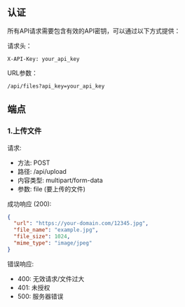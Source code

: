 ## 认证
所有API请求需要包含有效的API密钥，可以通过以下方式提供：

请求头：
```
X-API-Key: your_api_key
```

URL参数：
```
/api/files?api_key=your_api_key
```

## 端点
### 1.上传文件
请求:
- 方法: POST
- 路径: /api/upload
- 内容类型: multipart/form-data
- 参数: file (要上传的文件)

成功响应 (200):
```json
{
  "url": "https://your-domain.com/12345.jpg",
  "file_name": "example.jpg",
  "file_size": 1024,
  "mime_type": "image/jpeg"
}
```

错误响应:
- 400: 无效请求/文件过大
- 401: 未授权
- 500: 服务器错误

